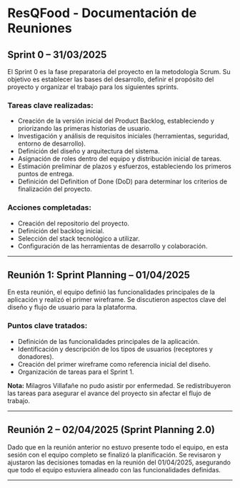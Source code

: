 #  ResQFood - Documentación de Reuniones

##  Sprint 0 – 31/03/2025
El Sprint 0 es la fase preparatoria del proyecto en la metodología Scrum. Su objetivo es establecer las bases del desarrollo, definir el propósito del proyecto y organizar el trabajo para los siguientes sprints.

###  Tareas clave realizadas:
- Creación de la versión inicial del Product Backlog, estableciendo y priorizando las primeras historias de usuario.
- Investigación y análisis de requisitos iniciales (herramientas, seguridad, entorno de desarrollo).
- Definición del diseño y arquitectura del sistema.
- Asignación de roles dentro del equipo y distribución inicial de tareas.
- Estimación preliminar de plazos y esfuerzos, estableciendo los primeros puntos de entrega.
- Definición del Definition of Done (DoD) para determinar los criterios de finalización del proyecto.

###  Acciones completadas:
- Creación del repositorio del proyecto.
- Definición del backlog inicial.
- Selección del stack tecnológico a utilizar.
- Configuración de las herramientas de desarrollo y colaboración.

---

##  Reunión 1: Sprint Planning – 01/04/2025
En esta reunión, el equipo definió las funcionalidades principales de la aplicación y realizó el primer wireframe. Se discutieron aspectos clave del diseño y flujo de usuario para la plataforma.

###  Puntos clave tratados:
- Definición de las funcionalidades principales de la aplicación.
- Identificación y descripción de los tipos de usuarios (receptores y donadores).
- Creación del primer wireframe como referencia inicial del diseño.
- Organización de tareas para el Sprint 1.

**Nota:** Milagros Villafañe no pudo asistir por enfermedad. Se redistribuyeron las tareas para asegurar el avance del proyecto sin afectar el flujo de trabajo.

---

## Reunión 2 – 02/04/2025 (Sprint Planning 2.0)
Dado que en la reunión anterior no estuvo presente todo el equipo, en esta sesión con el equipo completo se finalizó la planificación. Se revisaron y ajustaron las decisiones tomadas en la reunión del 01/04/2025, asegurando que todo el equipo estuviera alineado con las funcionalidades definidas.

---